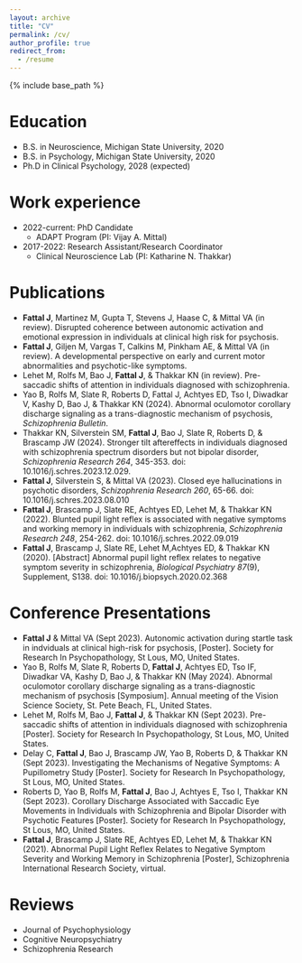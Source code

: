 ```yaml
---
layout: archive
title: "CV"
permalink: /cv/
author_profile: true
redirect_from:
  - /resume
---
```


{% include base_path %}

Education
======
* B.S. in Neuroscience, Michigan State University, 2020
* B.S. in Psychology, Michigan State University, 2020
* Ph.D in Clinical Psychology, 2028 (expected)

Work experience
======
* 2022-current: PhD Candidate
  * ADAPT Program (PI: Vijay A. Mittal)
* 2017-2022: Research Assistant/Research Coordinator
  * Clinical Neuroscience Lab (PI: Katharine N. Thakkar)

Publications
======
  * <b>Fattal J</b>, Martinez M,  Gupta T, Stevens J, Haase C, & Mittal VA (in review). Disrupted coherence between autonomic activation and emotional expression in individuals at clinical high risk for psychosis.
  * <b>Fattal J</b>, Giljen M, Vargas T, Calkins M, Pinkham AE, & Mittal VA (in review). A developmental perspective on early and current motor abnormalities and psychotic-like symptoms.
  * Lehet M, Rolfs M, Bao J, <b>Fattal J</b>, & Thakkar KN (in review). Pre-saccadic shifts of attention in individuals diagnosed with schizophrenia. 
  * Yao B, Rolfs M, Slate R, Roberts D, </b>Fattal J</b>, Achtyes ED, Tso I, Diwadkar V, Kashy D, Bao J, & Thakkar KN (2024). Abnormal oculomotor corollary discharge signaling as a trans-diagnostic mechanism of psychosis, <em>Schizophrenia Bulletin</em>.
  * Thakkar KN, Silverstein SM, <b>Fattal J</b>, Bao J, Slate R, Roberts D, & Brascamp JW (2024). Stronger tilt aftereffects in individuals diagnosed with schizophrenia spectrum disorders but not bipolar disorder, <em>Schizophrenia Research 264</em>, 345-353. doi: 10.1016/j.schres.2023.12.029.
  * <b>Fattal J</b>, Silverstein S, & Mittal VA (2023). Closed eye hallucinations in psychotic disorders, <em>Schizophrenia Research 260</em>, 65-66. doi: 10.1016/j.schres.2023.08.010 
  * <b>Fattal J</b>, Brascamp J, Slate RE, Achtyes ED, Lehet M, & Thakkar KN (2022). Blunted pupil light reflex is associated with negative symptoms and working memory in individuals with schizophrenia,  <em>Schizophrenia Research 248</em>, 254-262. doi: 10.1016/j.schres.2022.09.019
  * <b>Fattal J</b>, Brascamp J, Slate RE, Lehet M,Achtyes ED, & Thakkar KN (2020). [Abstract] Abnormal pupil light reflex relates to negative symptom severity in schizophrenia, <em>Biological Psychiatry 87</em>(9), Supplement, S138. doi: 10.1016/j.biopsych.2020.02.368
  
Conference Presentations
======
 * <b>Fattal J</b> & Mittal VA (Sept 2023). Autonomic activation during startle task in indviduals at clinical high-risk for psychosis, [Poster]. Society for Research In Psychopathology, St Lous, MO, United States.
 * Yao B, Rolfs M, Slate R, Roberts D, <b>Fattal J</b>, Achtyes ED, Tso IF, Diwadkar VA, Kashy D, Bao J, & Thakkar KN (May 2024). Abnormal oculomotor corollary discharge signaling as a trans-diagnostic mechanism of psychosis [Symposium]. Annual meeting of the Vision Science Society, St. Pete Beach, FL, United States. 
 * Lehet M, Rolfs M, Bao J, <b>Fattal J</b>, & Thakkar KN (Sept 2023). Pre-saccadic shifts of attention in individuals diagnosed with schizophrenia [Poster]. Society for Research In Psychopathology, St Lous, MO, United States.
 * Delay C, <b>Fattal J</b>, Bao J, Brascamp JW, Yao B, Roberts D, & Thakkar KN (Sept 2023).  Investigating the Mechanisms of Negative Symptoms: A Pupillometry Study [Poster]. Society for Research In Psychopathology, St Lous, MO, United States.
 * Roberts D, Yao B, Rolfs M, <b>Fattal J</b>, Bao J, Achtyes E, Tso I, Thakkar KN (Sept 2023). Corollary Discharge Associated with Saccadic Eye Movements in Individuals with Schizophrenia and Bipolar Disorder with Psychotic Features [Poster]. Society for Research In Psychopathology, St Lous, MO, United States.
 * <b>Fattal J</b>, Brascamp J, Slate RE, Achtyes ED, Lehet M, & Thakkar KN (2021). Abnormal Pupil Light Reflex Relates to Negative Symptom Severity and Working Memory in Schizophrenia [Poster], Schizophrenia International Research Society, virtual.
 
Reviews
=====
* Journal of Psychophysiology
* Cognitive Neuropsychiatry
* Schizophrenia Research

